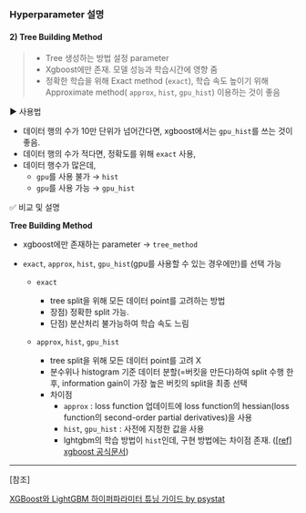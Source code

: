 ### Hyperparameter 설명 



#### 2) Tree Building Method

> - Tree 생성하는 방법 설정 parameter
> - Xgboost에만 존재. 모델 성능과 학습시간에 영향 줌 
> - 정확한 학습을 위해 Exact method (`exact`), 학습 속도 높이기 위해 Approximate method( `approx`, `hist`, `gpu_hist`) 이용하는 것이 좋음 



▶️ 사용법

- 데이터 행의 수가 10만 단위가 넘어간다면, xgboost에서는 `gpu_hist`를 쓰는 것이 좋음.
- 데이터 행의 수가 적다면, 정확도를 위해 `exact` 사용, 
- 데이터 행수가 많은데,
  - `gpu`를 사용 불가 →  `hist`
  - `gpu`를 사용 가능 →   `gpu_hist`



✅ 비교 및 설명 

**Tree Building Method**

- xgboost에만 존재하는 parameter → `tree_method`

- `exact`, `approx`, `hist`, `gpu_hist`(gpu를 사용할 수 있는 경우에만)를 선택 가능

  - `exact`

    - tree split을 위해 모든 데이터 point를 고려하는 방법
    - 장점) 정확한 split 가능.
    -  단점) 분산처리 불가능하여 학습 속도 느림

  - `approx`, `hist`, `gpu_hist`

    - tree split을 위해 모든 데이터 point를 고려 X
    - 분수위나 histogram 기준 데이터 분할(=버킷을 만든다)하여 split 수행 한 후, information gain이 가장 높은 버킷의 split을 최종 선택
    - 차이점
      - `approx` : loss function 업데이트에 loss function의 hessian(loss function의 second-order partial derivatives)을 사용
      -  `hist`,  `gpu_hist` : 사전에 지정한 값을 사용
      - lghtgbm의 학습 방법이 `hist`인데, 구현 방법에는 차이점 존재. ([[ref] xgboost 공식문서](https://xgboost.readthedocs.io/en/latest/treemethod.html#approximated-solutions))

    

---

[참조]

[XGBoost와 LightGBM 하이퍼파라미터 튜닝 가이드 by psystat](https://psystat.tistory.com/131#head2)